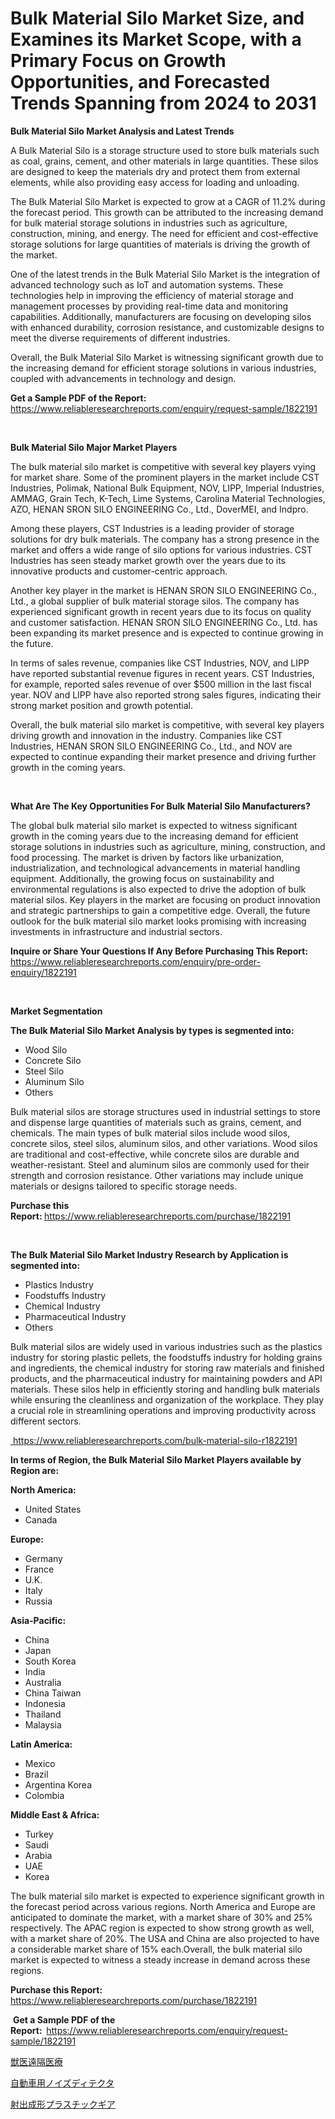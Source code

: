 <p><h1>Bulk Material Silo Market Size, and Examines its Market Scope, with a Primary Focus on Growth Opportunities, and Forecasted Trends Spanning from 2024 to 2031</h1></p><p><strong>Bulk Material Silo Market Analysis and Latest Trends</strong></p>
<p><p>A Bulk Material Silo is a storage structure used to store bulk materials such as coal, grains, cement, and other materials in large quantities. These silos are designed to keep the materials dry and protect them from external elements, while also providing easy access for loading and unloading.</p><p>The Bulk Material Silo Market is expected to grow at a CAGR of 11.2% during the forecast period. This growth can be attributed to the increasing demand for bulk material storage solutions in industries such as agriculture, construction, mining, and energy. The need for efficient and cost-effective storage solutions for large quantities of materials is driving the growth of the market.</p><p>One of the latest trends in the Bulk Material Silo Market is the integration of advanced technology such as IoT and automation systems. These technologies help in improving the efficiency of material storage and management processes by providing real-time data and monitoring capabilities. Additionally, manufacturers are focusing on developing silos with enhanced durability, corrosion resistance, and customizable designs to meet the diverse requirements of different industries.</p><p>Overall, the Bulk Material Silo Market is witnessing significant growth due to the increasing demand for efficient storage solutions in various industries, coupled with advancements in technology and design.</p></p>
<p><strong>Get a Sample PDF of the Report:&nbsp;</strong> <a href="https://www.reliableresearchreports.com/enquiry/request-sample/1822191">https://www.reliableresearchreports.com/enquiry/request-sample/1822191</a></p>
<p>&nbsp;</p>
<p><strong>Bulk Material Silo Major Market Players</strong></p>
<p><p>The bulk material silo market is competitive with several key players vying for market share. Some of the prominent players in the market include CST Industries, Polimak, National Bulk Equipment, NOV, LIPP, Imperial Industries, AMMAG, Grain Tech, K-Tech, Lime Systems, Carolina Material Technologies, AZO, HENAN SRON SILO ENGINEERING Co., Ltd., DoverMEI, and Indpro.</p><p>Among these players, CST Industries is a leading provider of storage solutions for dry bulk materials. The company has a strong presence in the market and offers a wide range of silo options for various industries. CST Industries has seen steady market growth over the years due to its innovative products and customer-centric approach.</p><p>Another key player in the market is HENAN SRON SILO ENGINEERING Co., Ltd., a global supplier of bulk material storage silos. The company has experienced significant growth in recent years due to its focus on quality and customer satisfaction. HENAN SRON SILO ENGINEERING Co., Ltd. has been expanding its market presence and is expected to continue growing in the future.</p><p>In terms of sales revenue, companies like CST Industries, NOV, and LIPP have reported substantial revenue figures in recent years. CST Industries, for example, reported sales revenue of over $500 million in the last fiscal year. NOV and LIPP have also reported strong sales figures, indicating their strong market position and growth potential.</p><p>Overall, the bulk material silo market is competitive, with several key players driving growth and innovation in the industry. Companies like CST Industries, HENAN SRON SILO ENGINEERING Co., Ltd., and NOV are expected to continue expanding their market presence and driving further growth in the coming years.</p></p>
<p>&nbsp;</p>
<p><strong>What Are The Key Opportunities For Bulk Material Silo Manufacturers?</strong></p>
<p><p>The global bulk material silo market is expected to witness significant growth in the coming years due to the increasing demand for efficient storage solutions in industries such as agriculture, mining, construction, and food processing. The market is driven by factors like urbanization, industrialization, and technological advancements in material handling equipment. Additionally, the growing focus on sustainability and environmental regulations is also expected to drive the adoption of bulk material silos. Key players in the market are focusing on product innovation and strategic partnerships to gain a competitive edge. Overall, the future outlook for the bulk material silo market looks promising with increasing investments in infrastructure and industrial sectors.</p></p>
<p><strong>Inquire or Share Your Questions If Any Before Purchasing This Report:</strong> <a href="https://www.reliableresearchreports.com/enquiry/pre-order-enquiry/1822191">https://www.reliableresearchreports.com/enquiry/pre-order-enquiry/1822191</a></p>
<p>&nbsp;</p>
<p><strong>Market Segmentation</strong></p>
<p><strong>The Bulk Material Silo Market Analysis by types is segmented into:</strong></p>
<p><ul><li>Wood Silo</li><li>Concrete Silo</li><li>Steel Silo</li><li>Aluminum Silo</li><li>Others</li></ul></p>
<p><p>Bulk material silos are storage structures used in industrial settings to store and dispense large quantities of materials such as grains, cement, and chemicals. The main types of bulk material silos include wood silos, concrete silos, steel silos, aluminum silos, and other variations. Wood silos are traditional and cost-effective, while concrete silos are durable and weather-resistant. Steel and aluminum silos are commonly used for their strength and corrosion resistance. Other variations may include unique materials or designs tailored to specific storage needs.</p></p>
<p><strong>Purchase this Report:&nbsp;</strong><a href="https://www.reliableresearchreports.com/purchase/1822191">https://www.reliableresearchreports.com/purchase/1822191</a></p>
<p>&nbsp;</p>
<p><strong>The Bulk Material Silo Market Industry Research by Application is segmented into:</strong></p>
<p><ul><li>Plastics Industry</li><li>Foodstuffs Industry</li><li>Chemical Industry</li><li>Pharmaceutical Industry</li><li>Others</li></ul></p>
<p><p>Bulk material silos are widely used in various industries such as the plastics industry for storing plastic pellets, the foodstuffs industry for holding grains and ingredients, the chemical industry for storing raw materials and finished products, and the pharmaceutical industry for maintaining powders and API materials. These silos help in efficiently storing and handling bulk materials while ensuring the cleanliness and organization of the workplace. They play a crucial role in streamlining operations and improving productivity across different sectors.</p></p>
<p><a href="https://www.reliableresearchreports.com/bulk-material-silo-r1822191">&nbsp;https://www.reliableresearchreports.com/bulk-material-silo-r1822191</a></p>
<p><strong>In terms of Region, the Bulk Material Silo Market Players available by Region are:</strong></p>
<p>
    <p> <strong> North America: </strong>
        <ul>
            <li>United States</li>
            <li>Canada</li>
        </ul>
        </p> 
    <p> <strong> Europe: </strong>
        <ul>
            <li>Germany</li>
            <li>France</li>
            <li>U.K.</li>
            <li>Italy</li>
            <li>Russia</li>
        </ul>
        </p> 
    <p> <strong> Asia-Pacific: </strong>
        <ul>
            <li>China</li>
            <li>Japan</li>
            <li>South Korea</li>
            <li>India</li>
            <li>Australia</li>
            <li>China Taiwan</li>
            <li>Indonesia</li>
            <li>Thailand</li>
            <li>Malaysia</li>
        </ul>
        </p> 
    <p> <strong> Latin America: </strong>
        <ul>
            <li>Mexico</li>
            <li>Brazil</li>
            <li>Argentina Korea</li>
            <li>Colombia</li>
        </ul>
        </p> 
    <p> <strong> Middle East & Africa: </strong>
        <ul>
            <li>Turkey</li>
            <li>Saudi</li>
            <li>Arabia</li>
            <li>UAE</li>
            <li>Korea</li>
        </ul>
    </p>
    </p>
<p><p>The bulk material silo market is expected to experience significant growth in the forecast period across various regions. North America and Europe are anticipated to dominate the market, with a market share of 30% and 25% respectively. The APAC region is expected to show strong growth as well, with a market share of 20%. The USA and China are also projected to have a considerable market share of 15% each.Overall, the bulk material silo market is expected to witness a steady increase in demand across these regions.</p></p>
<p><strong>Purchase this Report: </strong><a href="https://www.reliableresearchreports.com/purchase/1822191">https://www.reliableresearchreports.com/purchase/1822191</a></p>
<p>&nbsp;<strong>Get a Sample PDF of the Report:&nbsp;&nbsp;</strong><a href="https://www.reliableresearchreports.com/enquiry/request-sample/1822191">https://www.reliableresearchreports.com/enquiry/request-sample/1822191</a></p>
<p><strong></strong></p>
<p><p><a href="https://medium.com/@brianayatt2023/%E7%8D%A3%E5%8C%BB%E3%83%86%E3%83%AC%E3%83%A1%E3%83%87%E3%82%A3%E3%82%B9%E3%83%B3%E5%B8%82%E5%A0%B4-2031%E5%B9%B4%E3%81%BE%E3%81%A7%E3%81%AE%E6%88%90%E5%8A%9F%E3%81%99%E3%82%8B%E3%83%93%E3%82%B8%E3%83%8D%E3%82%B9%E6%88%A6%E7%95%A5%E4%BA%88%E6%B8%AC%E3%81%AE%E9%8D%B5-be1575b587fe">獣医遠隔医療</a></p><p><a href="https://github.com/dathomson6534/Market-Research-Report-List-1/blob/main/912675041072.md">自動車用ノイズディテクタ</a></p><p><a href="https://github.com/xemfu2379520/Market-Research-Report-List-1/blob/main/682718041073.md">射出成形プラスチックギア</a></p></p>